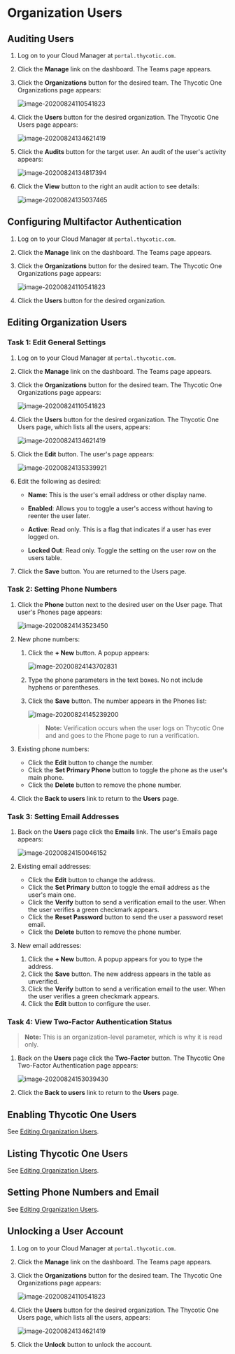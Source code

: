 [title]: # (Organization Users)
[tags]: # (Thycotic One, Organizations, Applications, Users)
[priority]: # (1000)

# Organization Users

## Auditing Users

1. Log on to your Cloud Manager at `portal.thycotic.com`.

1. Click the **Manage** link on the dashboard. The Teams page appears.

1. Click the **Organizations** button for the desired team. The Thycotic One Organizations page appears:

   ![image-20200824110541823](images/image-20200824110541823.png)

1. Click the **Users** button for the desired organization. The Thycotic One Users page appears:

   ![image-20200824134621419](images/image-20200824134621419.png)

1. Click the **Audits** button for the target user. An audit of the user's activity appears:

   ![image-20200824134817394](images/image-20200824134817394.png)

1. Click the **View** button to the right an audit action to see details:

   ![image-20200824135037465](images/image-20200824135037465.png)

## Configuring Multifactor Authentication

1. Log on to your Cloud Manager at `portal.thycotic.com`.

1. Click the **Manage** link on the dashboard. The Teams page appears.

1. Click the **Organizations** button for the desired team. The Thycotic One Organizations page appears:

   ![image-20200824110541823](images/image-20200824110541823.png)

1. Click the **Users** button for the desired organization. 

## Editing Organization Users

### Task 1: Edit General Settings

1. Log on to your Cloud Manager at `portal.thycotic.com`.

1. Click the **Manage** link on the dashboard. The Teams page appears.

1. Click the **Organizations** button for the desired team. The Thycotic One Organizations page appears:

   ![image-20200824110541823](images/image-20200824110541823.png)

1. Click the **Users** button for the desired organization. The Thycotic One Users page, which lists all the users, appears:

   ![image-20200824134621419](images/image-20200824134621419.png)

1. Click the **Edit** button. The user's page appears:

   ![image-20200824135339921](images/image-20200824135339921.png)

1. Edit the following as desired:

   - **Name**: This is the user's email address or other display name.

   - **Enabled**: Allows you to toggle a user's access without having to reenter the user later.

   - **Active**: Read only. This is a flag that indicates if a user has ever logged on.

   - **Locked Out**: Read only. Toggle the setting on the user row on the users table. 

1. Click the **Save** button. You are returned to the Users page.

### Task 2: Setting Phone Numbers

1. Click the **Phone** button next to the desired user on the User page. That user's Phones page appears:

   ![image-20200824143523450](images/image-20200824143523450.png)

1. New phone numbers:

   1. Click the **+ New** button. A popup appears:

      ![image-20200824143702831](images/image-20200824143702831.png)

   1. Type the phone parameters in the text boxes. No not include hyphens or parentheses.

   1. Click the **Save** button. The number appears in the Phones list:

      ![image-20200824145239200](images/image-20200824145239200.png)

      > **Note:** Verification occurs when the user logs on Thycotic One and and goes to the Phone page to run a verification.

1. Existing phone numbers:

   - Click the **Edit** button to change the number.
   - Click the **Set Primary Phone** button to toggle the phone as the user's main phone.
   - Click the **Delete** button to remove the phone number.

1. Click the **Back to users** link to return to the **Users** page.

### Task 3: Setting Email Addresses

1. Back on the **Users** page click the **Emails** link. The user's Emails page appears:

   ![image-20200824150046152](images/image-20200824150046152.png)

1. Existing email addresses:

   - Click the **Edit** button to change the address.
   - Click the **Set Primary** button to toggle the email address as the user's main one.
   - Click the **Verify** button to send a verification email to the user. When the user verifies a green checkmark appears.
   - Click the **Reset Password** button to send the user a password reset email.
   - Click the **Delete** button to remove the phone number.

1. New email addresses:

   1. Click the **+ New** button. A popup appears for you to type the address.
   1. Click the **Save** button. The new address appears in the table as unverified.
   1. Click the **Verify** button to send a verification email to the user. When the user verifies a green checkmark appears.
   1. Click the **Edit** button to configure the user.

### Task 4: View Two-Factor Authentication Status

> **Note:** This is an organization-level parameter, which is why it is read only.

1. Back on the **Users** page click the **Two-Factor** button. The Thycotic One Two-Factor Authentication page appears:
   
   ![image-20200824153039430](images/image-20200824153039430.png)
   
1. Click the **Back to users** link to return to the **Users** page.


## Enabling Thycotic One Users

See [Editing Organization Users](#editing-organization-users).

## Listing Thycotic One Users

See [Editing Organization Users](#editing-organization-users).

## Setting Phone Numbers and Email

See [Editing Organization Users](#editing-organization-users).

## Unlocking a User Account

1. Log on to your Cloud Manager at `portal.thycotic.com`.

1. Click the **Manage** link on the dashboard. The Teams page appears.

1. Click the **Organizations** button for the desired team. The Thycotic One Organizations page appears:

   ![image-20200824110541823](images/image-20200824110541823.png)

1. Click the **Users** button for the desired organization. The Thycotic One Users page, which lists all the users, appears:

   ![image-20200824134621419](images/image-20200824134621419.png)

1. Click the **Unlock** button to unlock the account.

